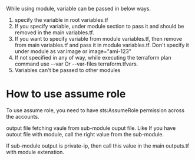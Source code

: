 While using module, variable can be passed in below ways.

1. specify the variable in root variables.tf
2.  If you specify variable, under module section to pass it and should be removed in the main variables.tf.
3. If you want to specify variable from module variables.tf, then remove from main variables.tf and pass it in module variables.tf. Don't specify it under module as var.image or image="ami-123"
3. If not specified in any of way, while executing the terraform plan command use --var Or --var-files terraform.tfvars.
4. Variables can't be passed to other modules

# How to use assume role

To use assume role, you need to have sts:AssumeRole permission across the accounts.

output file fetching vaule from sub-module ouput file. Like If you have outout file with module, call the right value from the sub-module. 

 If sub-module output is private-ip, then call this value in the main outputs.tf with module extenstion.
